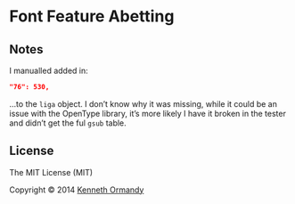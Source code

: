 <!--
[![Header image, 728px wide, @2x for hi-dpi devices.](preview.png)](https://github.com/kennethormandy/font-feature-abetting)

***
-->
# Font Feature Abetting

## Notes

I manualled added in:

```json
"76": 530,
```

…to the `liga` object. I don’t know why it was missing, while it could be an issue with the OpenType library, it’s more likely I have it broken in the tester and didn’t get the ful `gsub` table. 

## License

The MIT License (MIT)

Copyright © 2014 [Kenneth Ormandy](http://kennethormandy.com)
